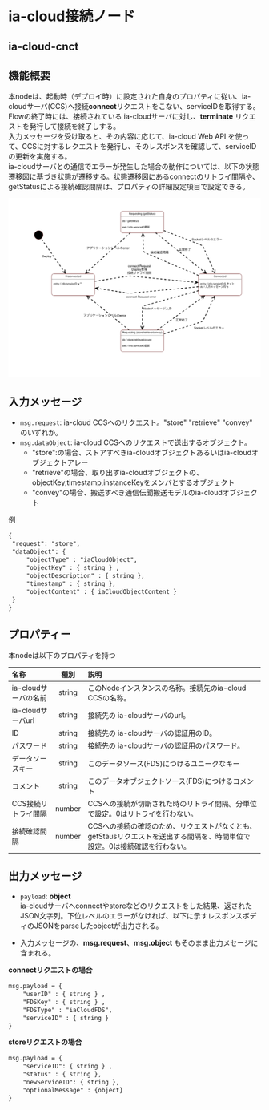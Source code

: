 # ia-cloud接続ノード

## ia-cloud-cnct

## 機能概要

本nodeは、起動時（デプロイ時）に設定された自身のプロパティに従い、ia-cloudサーバ(CCS)へ接続**connect**リクエストをこない、serviceIDを取得する。  
Flowの終了時には、接続されている ia-cloudサーバに対し、**terminate** リクエストを発行して接続を終了しする。  
入力メッセージを受け取ると、その内容に応じて、ia-cloud Web API を使って、CCSに対するレクエストを発行し、そのレスポンスを確認して、serviceIDの更新を実施する。  
ia-cloudサーバとの通信でエラーが発生した場合の動作については、以下の状態遷移図に基づき状態が遷移する。状態遷移図にあるconnectのリトライ間隔や、getStatusによる接続確認間隔は、プロパティの詳細設定項目で設定できる。


![構成図](ステートマシン図.png)

## 入力メッセージ

- ``msg.request``: ia-cloud CCSへのリクエスト。"store" "retrieve" "convey" のいずれか。
- ``msg.dataObject``: ia-cloud CCSへのリクエストで送出するオブジェクト。
  - "store":の場合、ストアすべきia-cloudオブジェクトあるいはia-cloudオブジェクトアレー
  - "retrieve"の場合、取り出すia-cloudオブジェクトの、objectKey,timestamp,instanceKeyをメンバとするオブジェクト
  - "convey"の場合、搬送すべき通信伝聞搬送モデルのia-cloudオブジェクト

例
 ```
{
  "request": "store",
  "dataObject": {
      "objectType" : "iaCloudObject",
      "objectKey" : { string } ,
      "objectDescription" : { string },
      "timestamp" : { string },
      "objectContent" : { iaCloudObjectContent }
  }
}
 ```

## プロパティー

本nodeは以下のプロパティを持つ

| 名称 | 種別 | 説明 |
|:----------|:-----:|:--------------------|
|ia-cloudサーバの名前|string|このNodeインスタンスの名称。接続先のia-cloud CCSの名称。|
|ia-cloudサーバurl|string|接続先の ia-cloudサーバのurl。|
|ID|string|接続先の ia-cloudサーバの認証用のID。|
|パスワード|string|接続先の ia-cloudサーバの認証用のパスワード。|
|データソースキー|string|このデータソース(FDS)につけるユニークなキー|
|コメント|string|このデータオブジェクトソース(FDS)につけるコメント|
|CCS接続リトライ間隔|number|CCSへの接続が切断された時のリトライ間隔。分単位で設定。0はリトライを行わない。|
|接続確認間隔|number|CCSへの接続の確認のため、リクエストがなくとも、getStausリクエストを送出する間隔を、時間単位で設定。0は接続確認を行わない。|

## 出力メッセージ

* ``payload``:  **object**  
ia-cloudサーバへconnectやstoreなどのリクエストをした結果、返されたJSON文字列。下位レベルのエラーがなければ、以下に示すレスポンスボディのJSONをparseしたobjectが出力される。  

* 入力メッセージの、**msg.request**、**msg.object** もそのまま出力メセージに含まれる。

**connectリクエストの場合**
```
msg.payload = {
	"userID" : { string } ,
	"FDSKey" : { string } ,
	"FDSType" : "iaCloudFDS",
	"serviceID" : { string }
}
```

**storeリクエストの場合**
```
msg.payload = {
    "serviceID": { string } ,
    "status" : { string },
    "newServiceID": { string },
    "optionalMessage" : {object}
}

```
